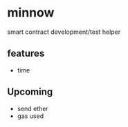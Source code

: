 # minnow

smart contract development/test helper

## features

- time

## Upcoming

- send ether
- gas used
